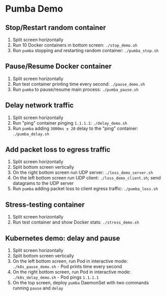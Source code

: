 # Pumba Demo

## Stop/Restart random container

1. Split screen horizontally
1. Run 10 Docker containers in bottom screen: `./stop_demo.sh`
1. Run `pumba` stopping and restarting random container: `./pumba_stop.sh`

## Pause/Resume Docker container

1. Split screen horizontally
1. Run test container printing time every second: `./pause_demo.sh`
1. Run `pumba` to pause/resume main process: `./pumba_pause.sh`

## Delay network traffic

1. Split screen horizontally
1. Run "ping" container pinging `1.1.1.1`: `./delay_demo.sh`
1. Run `pumba` adding `3000ms ± 20` delay to the "ping" container: `./pumba_delay.sh`

## Add packet loss to egress traffic

1. Split screen horizontally
1. Split bottom screen vertically
1. On the right bottom screen run UDP server: `./loss_demo_server.sh`
1. On the left bottom screen run UDP client: `./loss_demo_client.sh`; send datagrams to the UDP server
1. Run `pumba` adding packet loss to client egress traffic: `./pumba_loss.sh`

## Stress-testing container

1. Split screen horizontally
2. Run test container and show Docker stats: `./stress_demo.sh`

## Kubernetes demo: delay and pause

1. Split screen horizontally
1. Split bottom screen vertically
1. On the left bottom screen, run Pod in interactive mode: `./k8s_pause_demo.sh` - Pod prints time every second
1. On the right bottom screen, run Pod in interactive mode: `./k8s_delay_demo.sh` - Pod pings `1.1.1.1`
1. On the top screen, deploy `pumba` DaemonSet with two commands running `pause` and `delay`